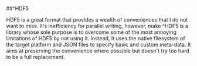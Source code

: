 ##^HDF5

HDF5 is a great format that provides a wealth of conveniences that I do not want to miss.  It's inefficiency for parallel writing, however, make 
^HDF5 is a library whose sole purpose is to overcome some of the most annoying limitations of HDF5 by not using it.  Instead, it uses the native filesystem of the target platform and JSON files to specify basic and custom meta-data.  It aims at preserving the convenience where possible but doesn't try too hard to be a full replacement.
